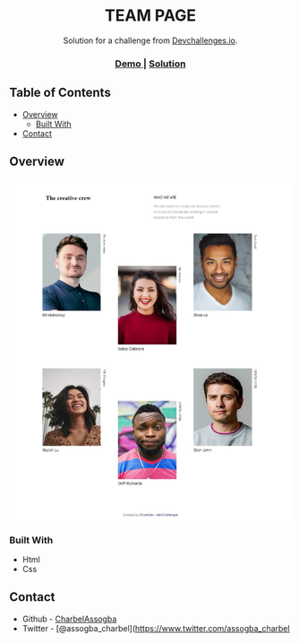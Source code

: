 <!-- Please update value in the {}  -->

<h1 align="center">TEAM PAGE</h1>

<div align="center">
   Solution for a challenge from  <a href="http://devchallenges.io" target="_blank">Devchallenges.io</a>.
</div>

<div align="center">
  <h3>
    <a href="https://{your-demo-link.your-domain}">
      Demo
    </a>
    <span> | </span>
    <a href="https://{your-url-to-the-solution}">
      Solution
    </a>
    
  </h3>
</div>

<!-- TABLE OF CONTENTS -->

## Table of Contents

- [Overview](#overview)
  - [Built With](#built-with)
- [Contact](#contact)


<!-- OVERVIEW -->

## Overview

![screenshot](/screenshot.png)


### Built With

<!-- This section should list any major frameworks that you built your project using. Here are a few examples.-->

- Html
- Css


## Contact

- Github - [CharbelAssogba](https://github.com/charbossly)
- Twitter - [@assogba_charbel](https://www.twitter.com/assogba_charbel
